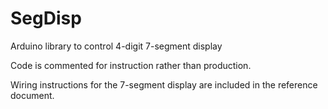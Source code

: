 SegDisp
=======

Arduino library to control 4-digit 7-segment display

Code is commented for instruction rather than production.

Wiring instructions for the 7-segment display are included in the reference document.
